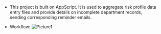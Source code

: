 * This project is built on AppScript. It is used to aggregate risk profile data entry files and provide details on incomplete department records, sending corresponding reminder emails.

* Workflow: 
![Picture1](https://github.com/lovegreen21/Risk-Assessment-Report/assets/129417444/576b6084-e3a7-4d48-9cdd-559e7aebe07e)

